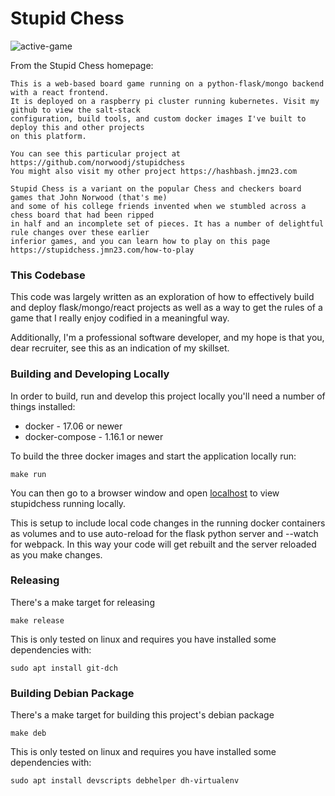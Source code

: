 Stupid Chess
============

![active-game](board.png)

From the Stupid Chess homepage:

```
This is a web-based board game running on a python-flask/mongo backend with a react frontend.
It is deployed on a raspberry pi cluster running kubernetes. Visit my github to view the salt-stack
configuration, build tools, and custom docker images I've built to deploy this and other projects
on this platform.

You can see this particular project at https://github.com/norwoodj/stupidchess
You might also visit my other project https://hashbash.jmn23.com

Stupid Chess is a variant on the popular Chess and checkers board games that John Norwood (that's me)
and some of his college friends invented when we stumbled across a chess board that had been ripped
in half and an incomplete set of pieces. It has a number of delightful rule changes over these earlier
inferior games, and you can learn how to play on this page
https://stupidchess.jmn23.com/how-to-play
```


### This Codebase
This code was largely written as an exploration of how to effectively build and deploy flask/mongo/react
projects as well as a way to get the rules of a game that I really enjoy codified in a meaningful way.

Additionally, I'm a professional software developer, and my hope is that you, dear recruiter, see this
as an indication of my skillset.


### Building and Developing Locally
In order to build, run and develop this project locally you'll need a number of things installed:

* docker - 17.06 or newer
* docker-compose - 1.16.1 or newer

To build the three docker images and start the application locally run:
```
make run
```

You can then go to a browser window and open [localhost](http://localhost) to view stupidchess running locally.

This is setup to include local code changes in the running docker containers as volumes and to use auto-reload
for the flask python server and --watch for webpack. In this way your code will get rebuilt and the server
reloaded as you make changes.

### Releasing
There's a make target for releasing
```
make release
```

This is only tested on linux and requires you have installed some dependencies with:
```
sudo apt install git-dch
```

### Building Debian Package
There's a make target for building this project's debian package
```
make deb
```

This is only tested on linux and requires you have installed some dependencies with:
```
sudo apt install devscripts debhelper dh-virtualenv
```

